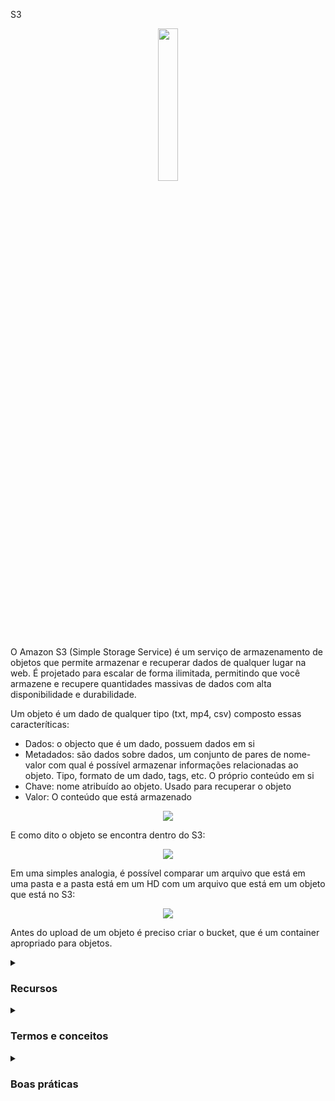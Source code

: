S3

<div align="center">
  <img src="https://upload.wikimedia.org/wikipedia/commons/thumb/b/bc/Amazon-S3-Logo.svg/1200px-Amazon-S3-Logo.svg.png" width="25%">
</div>

O Amazon S3 (Simple Storage Service) é um serviço de armazenamento de objetos que permite armazenar e recuperar dados de qualquer lugar na web. É projetado para escalar de forma ilimitada, permitindo que você armazene e recupere quantidades massivas de dados com alta disponibilidade e durabilidade.

Um objeto é um dado de qualquer tipo (txt, mp4, csv) composto essas caracteríticas: 

- Dados: o objecto que é um dado, possuem dados em si
- Metadados: são dados sobre dados, um conjunto de pares de nome-valor com qual é possível armazenar informações relacionadas ao objeto. Tipo, formato de um dado, tags, etc. O próprio conteúdo em si
- Chave: nome atribuído ao objeto. Usado para recuperar o objeto
- Valor: O conteúdo que está armazenado
  

<div align="center">
<img src="https://thumbs2.imgbox.com/f3/c0/K7PkXUH2_t.png" />
</div>

E como dito o objeto se encontra dentro do S3:

<div align="center">
<img src="https://thumbs2.imgbox.com/d7/d9/YEaHY0iZ_t.png" />
</div>

Em uma simples analogia, é possível comparar um arquivo que está em uma pasta e a pasta está em um HD com um arquivo que está em um objeto que está no S3: 

<div align="center">
<img src="https://thumbs2.imgbox.com/8c/0d/zMHDxK2E_t.png" />
</div>

Antes do upload de um objeto é preciso criar o bucket, que é um container apropriado para objetos.


<details><summary> <h3>Recursos</h3></summary>
<ul>
    <li><b>Casos de uso:</b> É utilizado com Data lakes, arquivamento de dados, hospedagem de sites estáticos, etc.</li>
    <li><b>Escalabilidade:</b> O S3 pode armazenar praticamente uma quantidade ilimitada de objetos, e pode ser configurado para armazenar até 5 TB por objeto.</li>
    <li><b>Durabilidade:</b> O S3 é projetado para garantir que os objetos sejam duráveis, com uma taxa de durabilidade de 99,999999999%.</li>
    <li><b>Disponibilidade:</b> O S3 é altamente disponível, com uma SLA de 99,9%.</li>
    <li><b>Gerenciamento de acesso:</b> O S3 permite o gerenciamento de acesso a objetos por meio de políticas de acesso, listas de controle de acesso (ACLs) e autenticação baseada em identidade.</li>
    <li><b>Integração com outros serviços AWS:</b> O S3 pode ser facilmente integrado com outros serviços AWS, como EC2, Glacier e EBS.</li>
</ul> 
</details>
<details><summary> <h3>Termos e conceitos</h3></summary>
<ul>
<li><b>Buckets:</b> Contêineres para objetos do S3. Todos os objetos são armazenados em um bucket. Antes de um upload de objetos, é necessário criar um bucket.</li>
<li><b>Objetos:</b> Os dados armazenados no S3 são chamados de objetos. Cada objeto é composto por dados e metadados (informações sobre o objeto).</li>
<li><b>Chave:</b> A chave de um objeto é um identificador exclusivo para esse objeto no bucket.</li>
<li><b>Versões:</b> O S3 armazena todas as versões dos objetos que foram alterados, permitindo que você recupere versões anteriores se necessário.</li>
<li><b>Lifecycle:</b> O S3 fornece uma maneira de gerenciar o ciclo de vida dos objetos, permitindo que você configure regras para arquivar ou excluir automaticamente objetos com base em seu tempo de vida.</li>
<li><b>Classes de Armazenamento:</b> O S3 oferece várias classes de armazenamento para objetos, cada uma com diferentes características de durabilidade, disponibilidade e custo. Algumas perguntas que podem ser feitas. Com que frequência os dados serão recuperados? Os dados precisam estar muito ou pouco disponíveis? Dependendo da resposta uma classe pode atender:
      <ul>
        <li><b>S3 Standard: é projetado para dados acessado com frequência, armazena dados em um minimo de três Zonas de Disponibilidade. Boa escolha para diversos casos de uso, como um ste. É mais caro, pois essa categoria espera que os dados sejam acessados com muita frequência.</b> </li>
        <li><b>S3 Standard-Infrequent Access(S3 Standard-IA): </b> é semelhante ao S3 Standard, armazena dados em um minimo de três Zonas de Disponibilidade. Ideal para dados acessados com pouca frequência. Taxa por GB de armazenamento e recuperação mais baixo.</li>
        <li><b>S3 One Zone-Infrequent Access(S3 One Zone-IA):</b>  tem um preço de armazenamento menor do que o S3 Standard - IA. Armazena dados em uma única Zona de Disponibilidade. Utilizado quando se deseja economizar custos com armazenamento e você pode reproduzir faacilmente seus dados em caso de falha na Zona de Disponibilidade.</li>
        <li><b>S3 Intelligent-Tiering:</b> ideal para dados com padrões de acesso desconhecido ou em alteração. Gerencia automaticamente o ciclo de vida dos objetos armazenados otimizando custos. Requer uma pequena taxa mensal de monitoramento e automação por objeto:
        <div align="center">
        <img src="https://thumbs2.imgbox.com/bc/9e/4Mh0pWoK_t.png"/>
        </div>
        </li> 
        <li><b>S3 Glacier Instant Retrieval:</b> Ideal para dados de longa duração, raramente acessados mas que exigem recuperação rápida (milissegundos). Oferece acesso tão rápido quanto Standard e Standard-IA. Ideal para dados acessados uma vez por trimestre.</li>
         <li><b>S3 Glacier Flexible Retrieval: para dados que não requerem acesso imediato. Ideal para acessos de uso de backups não urgentes, recuperação de desastres. Usuário pode escolher qual velocidade de recuperação. Ideal para dados acessados 1 ou 2 vezes por ano.</b> </li>
         <li><b>S3 Glacier Deep Archive:</b> suporte a retenção e preservação digital de longo prazo para dados que podem ser acessados 1 ou 2 vezes por ano. Ideal para empresas que precisam manter dados por conformidades legais por 7 a 10 anos. Recuperação de dados em até 12 horas.</li>
      </ul>
</li>
</ul>
</details>


<details><summary> <h3>Boas práticas</h3></summary>

Algumas boas práticas para o uso do S3 incluem:
  
<ul>
  <li>Configurar políticas de controle de acesso apropriadas para limitar o acesso aos objetos armazenados</li>
  <li>Usar as opções de criptografia do S3 para proteger dados confidenciais</li>
  <li>Configurar ciclos de vida para objetos antigos e não utilizados, a fim de reduzir custos</li>
  <li>Usar as opções de versionamento e controle de acesso para rastrear e gerenciar alterações em objetos armazenados</li>
  <li>Monitorar o uso do S3 e definir alertas para anomalias ou problemas de segurança</li>
</ul>
</details>
